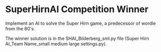 # SuperHirnAI Competition Winner
Implement an AI to solve the Super Hirn game, a predecessor of wordle from the 80's.

The winner solution is in the SHAI_Bilderberg_sml.py file (Super Hirn AI_Team Name_small medium large settings.py).
